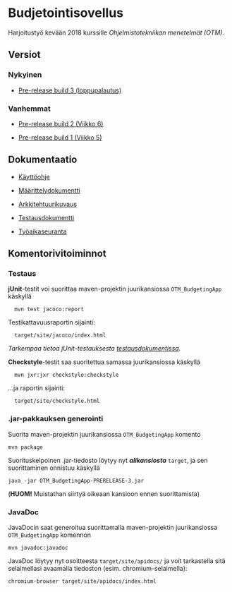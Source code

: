 # Budjetointisovellus

Harjoitustyö kevään 2018 kurssille *Ohjelmistotekniikan menetelmät (OTM)*.

## Versiot
### Nykyinen
* [Pre-release build 3 (loppupalautus)](https://github.com/otsha/otm-harjoitustyo/releases/tag/final-deadline)

### Vanhemmat
* [Pre-release build 2 (Viikko 6)](https://github.com/otsha/otm-harjoitustyo/releases/tag/week6)

* [Pre-release build 1 (Viikko 5)](https://github.com/otsha/otm-harjoitustyo/releases/tag/week5)

## Dokumentaatio
* [Käyttöohje](https://github.com/otsha/otm-harjoitustyo/blob/master/documentation/userguide.md)

* [Määrittelydokumentti](https://github.com/otsha/otm-harjoitustyo/blob/master/documentation/description.md)

* [Arkkitehtuurikuvaus](https://github.com/otsha/otm-harjoitustyo/blob/master/documentation/architecture.md)

* [Testausdokumentti](https://github.com/otsha/otm-harjoitustyo/blob/master/documentation/testing.md)

* [Työaikaseuranta](https://github.com/otsha/otm-harjoitustyo/blob/master/documentation/log.md)

## Komentorivitoiminnot
### Testaus
**jUnit**-testit voi suorittaa maven-projektin juurikansiossa ``OTM_BudgetingApp`` käskyllä

```
  mvn test jacoco:report
```

Testikattavuusraportin sijainti:

```
  target/site/jacoco/index.html
```

*Tarkempaa tietoa jUnit-testauksesta [testausdokumentissa](https://github.com/otsha/otm-harjoitustyo/blob/master/documentation/testing.md).*

**Checkstyle**-testit saa suoritettua samassa juurikansiossa käskyllä

```
  mvn jxr:jxr checkstyle:checkstyle
```

...ja raportin sijainti:

```
  target/site/checkstyle.html
```

### .jar-pakkauksen generointi
Suorita maven-projektin juurikansiossa ``OTM_BudgetingApp`` komento

```
mvn package
```

Suorituskelpoinen .jar-tiedosto löytyy nyt ***alikansiosta*** ``target``, ja sen suorittaminen onnistuu käskyllä

```
java -jar OTM_BudgetingApp-PRERELEASE-3.jar
```
(**HUOM!** Muistathan siirtyä oikeaan kansioon ennen suorittamista)

### JavaDoc
JavaDocin saat generoitua suorittamalla maven-projektin juurikansiossa ``OTM_BudgetingApp`` komennon

```
mvn javadoc:javadoc
```
JavaDoc löytyy nyt osoitteesta ``target/site/apidocs/`` ja voit tarkastella sitä selaimellasi avaamalla tiedoston (esim. chromium-selaimella):
```
chromium-browser target/site/apidocs/index.html
```

